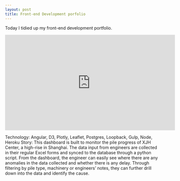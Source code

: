 ```yaml
---
layout: post
title: Front-end Development porfolio
---
```


Today I tidied up my front-end development portfolio. 

<iframe width="560" height="315" src="https://www.youtube.com/embed/XhyV4KIy0JA" frameborder="0" allowfullscreen></iframe>

Technology: Angular, D3, Plotly, Leaflet, Postgres, Loopback, Gulp, Node, Heroku
Story: This dashboard is built to monitor the pile progress of XJH Center, a high-rise in Shanghai. The data input from engineers are collected in their regular Excel forms and synced to the database through a python script. From the dashboard, the engineer can easily see where there are any anomalies in the data collected and whether there is any delay. Through filtering by pile type, machinery or engineers’ notes, they can further drill down into the data and identify the cause.
